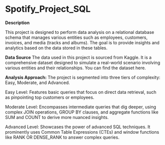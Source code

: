 # Spotify_Project_SQL

**Description**

This project is designed to perform data analysis on a relational database schema that manages various entities such as employees, customers, invoices, and media (tracks and albums). The goal is to provide insights and analytics based on the data stored in these tables.

**Data Source**
The data used in this project is sourced from Kaggle. It is a comprehensive dataset designed to simulate a real-world scenario involving various entities and their relationships. You can find the dataset here.

**Analysis Approach:**
The project is segmented into three tiers of complexity: Easy, Moderate, and Advanced.

Easy Level: Features basic queries that focus on direct data retrieval, such as pinpointing top customers or employees.

Moderate Level: Encompasses intermediate queries that dig deeper, using complex JOIN operations, GROUP BY clauses, and aggregate functions like SUM and COUNT to derive more nuanced insights.

Advanced Level: Showcases the power of advanced SQL techniques. It prominently uses Common Table Expressions (CTEs) and window functions like RANK OR DENSE_RANK to answer complex queries.



